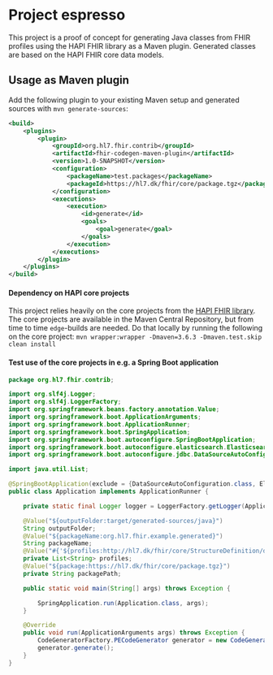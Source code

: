 # Project espresso

This project is a proof of concept for generating Java classes from FHIR profiles using the HAPI FHIR library as a Maven plugin. Generated classes are based on the HAPI FHIR core data models.

## Usage as Maven plugin

Add the following plugin to your existing Maven setup and generated sources with `mvn generate-sources`:

```xml
<build>
    <plugins>
        <plugin>
            <groupId>org.hl7.fhir.contrib</groupId>
            <artifactId>fhir-codegen-maven-plugin</artifactId>
            <version>1.0-SNAPSHOT</version>
            <configuration>
                <packageName>test.packages</packageName>
                <packageId>https://hl7.dk/fhir/core/package.tgz</packageId>
            </configuration>
            <executions>
                <execution>
                    <id>generate</id>
                    <goals>
                        <goal>generate</goal>
                    </goals>
                </execution>
            </executions>
        </plugin>
    </plugins>
</build>
```

#### Dependency on HAPI core projects

This project relies heavily on the core projects from the [HAPI FHIR library](https://github.com/hapifhir/org.hl7.fhir.core). The core projects are available in the
Maven Central Repository, but from time to time `edge`-builds are needed. Do that locally by running the following on
the core project:
`mvn wrapper:wrapper -Dmaven=3.6.3 -Dmaven.test.skip clean install`

#### Test use of the core projects in e.g. a Spring Boot application

```java
package org.hl7.fhir.contrib;

import org.slf4j.Logger;
import org.slf4j.LoggerFactory;
import org.springframework.beans.factory.annotation.Value;
import org.springframework.boot.ApplicationArguments;
import org.springframework.boot.ApplicationRunner;
import org.springframework.boot.SpringApplication;
import org.springframework.boot.autoconfigure.SpringBootApplication;
import org.springframework.boot.autoconfigure.elasticsearch.ElasticsearchRestClientAutoConfiguration;
import org.springframework.boot.autoconfigure.jdbc.DataSourceAutoConfiguration;

import java.util.List;

@SpringBootApplication(exclude = {DataSourceAutoConfiguration.class, ElasticsearchRestClientAutoConfiguration.class})
public class Application implements ApplicationRunner {

    private static final Logger logger = LoggerFactory.getLogger(Application.class);

    @Value("${outputFolder:target/generated-sources/java}")
    String outputFolder;
    @Value("${packageName:org.hl7.fhir.example.generated}")
    String packageName;
    @Value("#{'${profiles:http://hl7.dk/fhir/core/StructureDefinition/dk-core-cpr-identifier,http://hl7.dk/fhir/core/StructureDefinition/dk-core-gln-identifier}'.split(',')}")
    private List<String> profiles;
    @Value("${package:https://hl7.dk/fhir/core/package.tgz}")
    private String packagePath;

    public static void main(String[] args) throws Exception {

        SpringApplication.run(Application.class, args);
    }

    @Override
    public void run(ApplicationArguments args) throws Exception {
        CodeGeneratorFactory.PECodeGenerator generator = new CodeGeneratorFactory(packagePath, outputFolder, packageName, profiles).produceCodeGenerator();
        generator.generate();
    }
}
```

